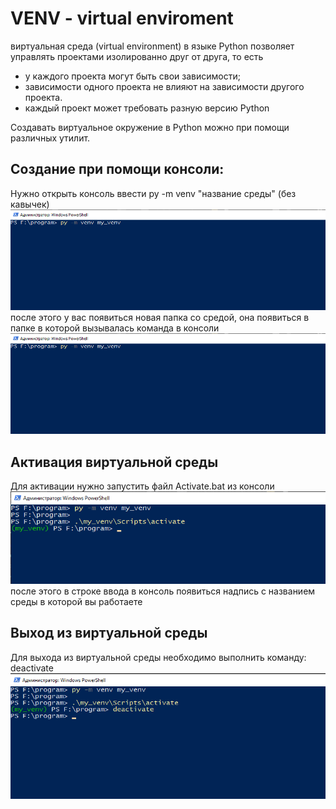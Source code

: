 # VENV - virtual enviroment

виртуальная среда (virtual environment) в языке Python позволяет управлять проектами изолированно друг от друга, то есть
* у каждого проекта могут быть свои зависимости;
* зависимости одного проекта не влияют на зависимости другого проекта.
* каждый проект может требовать разную версию Python

Создавать виртуальное окружение в Python можно при помощи различных утилит.

## Создание при помощи консоли:
Нужно открыть консоль ввести py -m venv "название среды" (без кавычек)
![alt text](./images/VENV1.png)
после этого у вас появиться новая папка со средой, она появиться в папке в которой вызывалась команда в консоли
![alt text](./images/VENV1.png)
## Активация виртуальной среды
Для активации нужно запустить файл Activate.bat из консоли
![alt text](./images/VENV3.png)
после этого в строке ввода в консоль появиться надпись с названием среды в которой вы работаете
## Выход из виртуальной среды
Для выхода из виртуальной среды необходимо выполнить команду: deactivate
![alt text](./images/VENV4.png)